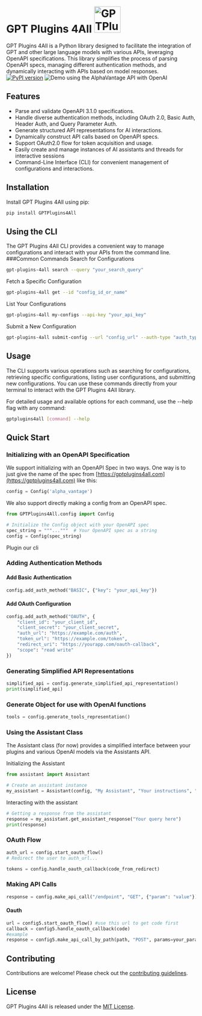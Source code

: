 # GPT Plugins 4All <img src="https://www.gptplugins4all.com/gptplugins4all.webp" alt="GPTPlugins4All logo" width="70"/>
GPT Plugins 4All is a Python library designed to facilitate the integration of GPT and other large language models with various APIs, leveraging OpenAPI specifications. This library simplifies the process of parsing OpenAPI specs, managing different authentication methods, and dynamically interacting with APIs based on model responses.
[![PyPI version](https://badge.fury.io/py/GPTPlugins4All.svg)](https://badge.fury.io/py/GPTPlugins4All)
![Demo using the AlphaVantage API with OpenAI](https://github.com/tcmartin/GPTPlugins4All/blob/master/demo/demo.gif)

## Features

- Parse and validate OpenAPI 3.1.0 specifications.
- Handle diverse authentication methods, including OAuth 2.0, Basic Auth, Header Auth, and Query Parameter Auth.
- Generate structured API representations for AI interactions.
- Dynamically construct API calls based on OpenAPI specs.
- Support OAuth2.0 flow for token acquisition and usage.
- Easily create and manage instances of AI assistants and threads for interactive sessions
- Command-Line Interface (CLI) for convenient management of configurations and interactions.

## Installation

Install GPT Plugins 4All using pip:

```bash
pip install GPTPlugins4All
```
## Using the CLI
The GPT Plugins 4All CLI provides a convenient way to manage configurations and interact with your APIs from the command line.
###Common Commands
Search for Configurations
```bash
gpt-plugins-4all search --query "your_search_query"
```
Fetch a Specific Configuration
```bash
gpt-plugins-4all get --id "config_id_or_name"
```
List Your Configurations
```bash
gpt-plugins-4all my-configs --api-key "your_api_key"
```
Submit a New Configuration
```bash
gpt-plugins-4all submit-config --url "config_url" --auth-type "auth_type" --visibility "visibility" --api-key "your_api_key"
```
## Usage
The CLI supports various operations such as searching for configurations, retrieving specific configurations, listing user configurations, and submitting new configurations. You can use these commands directly from your terminal to interact with the GPT Plugins 4All library.

For detailed usage and available options for each command, use the --help flag with any command:
```bash
gptplugins4all [command] --help
```

## Quick Start

### Initializing with an OpenAPI Specification
We support initializing with an OpenAPI Spec in two ways. One way is to just give the name of the spec from [https://gptplugins4all.com](https://gptplugins4all.com) like this:
```python
config = Config('alpha_vantage')
``` 
We also support directly making a config from an OpenAPI spec.
```python
from GPTPlugins4All.config import Config

# Initialize the Config object with your OpenAPI spec
spec_string = """..."""  # Your OpenAPI spec as a string
config = Config(spec_string)
```
Plugin our cli
### Adding Authentication Methods

#### Add Basic Authentication

```python
config.add_auth_method("BASIC", {"key": "your_api_key"})
```

#### Add OAuth Configuration

```python
config.add_auth_method("OAUTH", {
    "client_id": "your_client_id",
    "client_secret": "your_client_secret",
    "auth_url": "https://example.com/auth",
    "token_url": "https://example.com/token",
    "redirect_uri": "https://yourapp.com/oauth-callback",
    "scope": "read write"
})
```

### Generating Simplified API Representations

```python
simplified_api = config.generate_simplified_api_representation()
print(simplified_api)
```
### Generate Object for use with OpenAI functions
```python
tools = config.generate_tools_representation()
```
### Using the Assistant Class
The Assistant class (for now) provides a simplified interface between your plugins and various OpenAI models via the Assistants API.

Initializing the Assistant
```python
from assistant import Assistant

# Create an assistant instance
my_assistant = Assistant(config, "My Assistant", "Your instructions", "model_name")
```
Interacting with the assistant
```python
# Getting a response from the assistant
response = my_assistant.get_assistant_response("Your query here")
print(response)
```
### OAuth Flow

```python
auth_url = config.start_oauth_flow()
# Redirect the user to auth_url...

tokens = config.handle_oauth_callback(code_from_redirect)
```

### Making API Calls

```python
response = config.make_api_call("/endpoint", "GET", {"param": "value"})
```

#### Oauth
```python
url = config5.start_oauth_flow() #use this url to get code first
callback = config5.handle_oauth_callback(code)
#example
response = config5.make_api_call_by_path(path, "POST", params=your_params, user_token=callback, is_json=True)
```

## Contributing

Contributions are welcome! Please check out the [contributing guidelines](CONTRIBUTING.md).

## License

GPT Plugins 4All is released under the [MIT License](LICENSE).
